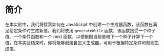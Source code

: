 # 简介

在本实验中，我们将探索如何在 JavaScript 中创建一个生成器函数，该函数在满足给定条件时生成新值。我们将使用 `generateWhile` 函数，该函数接受一个种子值、一个条件函数和一个 next 函数，以便根据当前值和下一个种子计算下一个值。在本实验结束时，你将能够创建自定义生成器，可用于根据特定条件和规则生成值。

